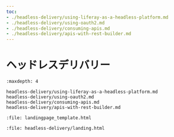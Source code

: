 ```yaml
---
toc:
- ./headless-delivery/using-liferay-as-a-headless-platform.md
- ./headless-delivery/using-oauth2.md
- ./headless-delivery/consuming-apis.md
- ./headless-delivery/apis-with-rest-builder.md
---
```

# ヘッドレスデリバリー

```{toctree}
:maxdepth: 4

headless-delivery/using-liferay-as-a-headless-platform.md
headless-delivery/using-oauth2.md
headless-delivery/consuming-apis.md
headless-delivery/apis-with-rest-builder.md
```

```{raw} html
:file: landingpage_template.html
```

```{raw} html
:file: headless-delivery/landing.html
```
